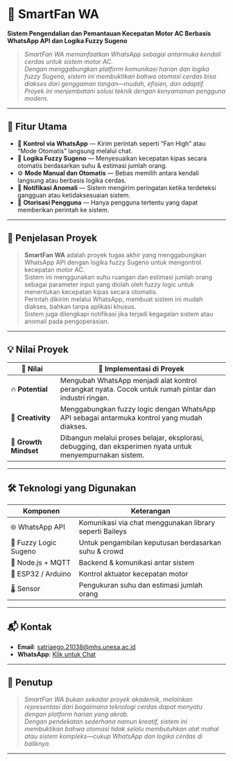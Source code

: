 # 🚀 SmartFan WA

**Sistem Pengendalian dan Pemantauan Kecepatan Motor AC Berbasis WhatsApp API dan Logika Fuzzy Sugeno**

> *SmartFan WA memanfaatkan WhatsApp sebagai antarmuka kendali cerdas untuk sistem motor AC.  
Dengan menggabungkan platform komunikasi harian dan logika fuzzy Sugeno, sistem ini membuktikan bahwa otomasi cerdas bisa diakses dari genggaman tangan—mudah, efisien, dan adaptif.  
Proyek ini menjembatani solusi teknik dengan kenyamanan pengguna modern.*

---

## 🎯 Fitur Utama

- 📲 **Kontrol via WhatsApp** — Kirim perintah seperti “Fan High” atau “Mode Otomatis” langsung melalui chat.  
- 🧠 **Logika Fuzzy Sugeno** — Menyesuaikan kecepatan kipas secara otomatis berdasarkan suhu & estimasi jumlah orang.  
- ⚙️ **Mode Manual dan Otomatis** — Bebas memilih antara kendali langsung atau berbasis logika cerdas.  
- 🚨 **Notifikasi Anomali** — Sistem mengirim peringatan ketika terdeteksi gangguan atau ketidaksesuaian sistem.  
- 👤 **Otorisasi Pengguna** — Hanya pengguna tertentu yang dapat memberikan perintah ke sistem.  

---

## 📝 Penjelasan Proyek

> **SmartFan WA** adalah proyek tugas akhir yang menggabungkan WhatsApp API dengan logika fuzzy Sugeno untuk mengontrol kecepatan motor AC.  
> Sistem ini menggunakan suhu ruangan dan estimasi jumlah orang sebagai parameter input yang diolah oleh fuzzy logic untuk menentukan kecepatan kipas secara otomatis.  
> Perintah dikirim melalui WhatsApp, membuat sistem ini mudah diakses, bahkan tanpa aplikasi khusus.  
> Sistem juga dilengkapi notifikasi jika terjadi kegagalan sistem atau anomali pada pengoperasian.

---

## 💡 Nilai Proyek

| 🔑 Nilai              | 💬 Implementasi di Proyek                                                                 |
|----------------------|---------------------------------------------------------------------------------------------|
| 🔥 **Potential**      | Mengubah WhatsApp menjadi alat kontrol perangkat nyata. Cocok untuk rumah pintar dan industri ringan. |
| 🎨 **Creativity**     | Menggabungkan fuzzy logic dengan WhatsApp API sebagai antarmuka kontrol yang mudah diakses. |
| 🌱 **Growth Mindset** | Dibangun melalui proses belajar, eksplorasi, debugging, dan eksperimen nyata untuk menyempurnakan sistem. |

---

## 🛠️ Teknologi yang Digunakan

| Komponen             | Keterangan                                                  |
|----------------------|-------------------------------------------------------------|
| 🌐 WhatsApp API       | Komunikasi via chat menggunakan library seperti Baileys     |
| 🧠 Fuzzy Logic Sugeno | Untuk pengambilan keputusan berdasarkan suhu & crowd        |
| 📶 Node.js + MQTT     | Backend & komunikasi antar sistem                           |
| 🔌 ESP32 / Arduino    | Kontrol aktuator kecepatan motor                            |
| 🌡️ Sensor             | Pengukuran suhu dan estimasi jumlah orang                   |


---

## 📬 Kontak

- **Email**: [satriaego.21038@mhs.unesa.ac.id](mailto:satriaego.21038@mhs.unesa.ac.id)  
- **WhatsApp**: [Klik untuk Chat](https://wa.me/6285708210771)

---

## 🌟 Penutup

> *SmartFan WA bukan sekadar proyek akademik, melainkan representasi dari bagaimana teknologi cerdas dapat menyatu dengan platform harian yang akrab.  
Dengan pendekatan sederhana namun kreatif, sistem ini membuktikan bahwa otomasi tidak selalu membutuhkan alat mahal atau sistem kompleks—cukup WhatsApp dan logika cerdas di baliknya.*

---
